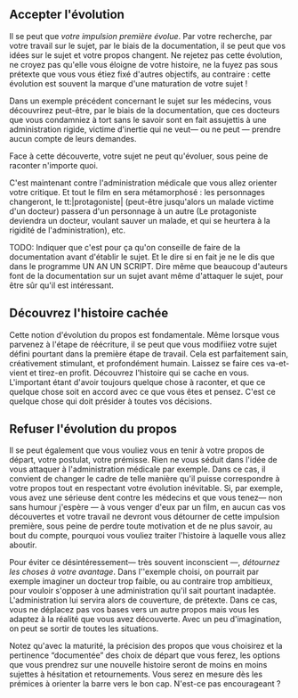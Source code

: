 <!-- Page: #541 Évolution de votre vision -->

## Accepter l'évolution

Il se peut que *votre impulsion première évolue*. Par votre recherche, par votre travail sur le sujet, par le biais de la documentation, il se peut que vos idées sur le sujet et votre propos changent. Ne rejetez pas cette évolution, ne croyez pas qu'elle vous éloigne de votre histoire, ne la fuyez pas sous prétexte que vous vous étiez fixé d'autres objectifs, au contraire : cette évolution est souvent la marque d'une maturation de votre sujet !

Dans un exemple précédent concernant le sujet sur les médecins, vous découvrirez peut-être, par le biais de la documentation, que ces docteurs que vous condamniez à tort sans le savoir sont en fait assujettis à une administration rigide, victime d'inertie qui ne veut— ou ne peut — prendre aucun compte de leurs demandes.

Face à cette découverte, votre sujet ne peut qu'évoluer, sous peine de raconter n'importe quoi.

C'est maintenant contre l'administration médicale que vous allez orienter votre critique. Et tout le film en sera métamorphosé : les personnages changeront, le tt:|protagoniste| (peut-être jusqu'alors un malade victime d'un docteur) passera d'un personnage à un autre (Le protagoniste deviendra un docteur, voulant sauver un malade, et qui se heurtera à la rigidité de l'administration), etc.

<adminonly>
  TODO: Indiquer que c'est pour ça qu'on conseille de faire de la documentation avant d'établir le sujet. Et le dire si en fait je ne le dis que dans le programme UN AN UN SCRIPT. Dire même que beaucoup d'auteurs font de la documentation sur un sujet avant même d'attaquer le sujet, pour être sûr qu'il est intéressant.
</adminonly>

## Découvrez l'histoire cachée

Cette notion d'évolution du propos est fondamentale. Même lorsque vous parvenez à l'étape de réécriture, il se peut que vous modifiiez votre sujet défini pourtant dans la première étape de travail. Cela est parfaitement sain, créativement stimulant, et profondément humain. Laissez se faire ces va-et-vient et tirez-en profit. Découvrez l'histoire qui se cache en vous. L'important étant d'avoir toujours quelque chose à raconter, et que ce quelque chose soit en accord avec ce que vous êtes et pensez. C'est ce quelque chose qui doit présider à toutes vos décisions.

## Refuser l'évolution du propos

Il se peut également que vous vouliez vous en tenir à votre propos de départ, votre postulat, votre prémisse. Rien ne vous séduit dans l'idée de vous attaquer à l'administration médicale par exemple. Dans ce cas, il convient de changer le cadre de telle manière qu'il puisse correspondre à votre propos tout en respectant votre évolution inévitable. Si, par exemple, vous avez une sérieuse dent contre les médecins et que vous tenez— non sans humour j'espère — à vous venger d'eux par un film, en aucun cas vos découvertes et votre travail ne devront vous détourner de cette impulsion première, sous peine de perdre toute motivation et de ne plus savoir, au bout du compte, pourquoi vous vouliez traiter l'histoire à laquelle vous allez aboutir.

Pour éviter ce désintéressement— très souvent inconscient —, *détournez les choses à votre avantage*. Dans l''exemple choisi, on pourrait par exemple imaginer un docteur trop faible, ou au contraire trop ambitieux, pour vouloir s'opposer à une administration qu'il sait pourtant inadaptée. L'administration lui servira alors de couverture, de prétexte. Dans ce cas, vous ne déplacez pas vos bases vers un autre propos mais vous les adaptez à la réalité que vous avez découverte. Avec un peu d'imagination, on peut se sortir de toutes les situations.

Notez qu'avec la maturité, la précision des propos que vous choisirez et la pertinence “documentée” des choix de départ que vous ferez, les options que vous prendrez sur une nouvelle histoire seront de moins en moins sujettes à hésitation et retournements. Vous serez en mesure dès les prémices à orienter la barre vers le bon cap. N'est-ce pas encourageant ?

